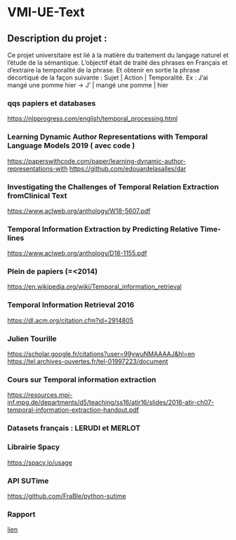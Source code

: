 # VMI-UE-Text

## Description du projet :

Ce projet universitaire est lié à la matière du traitement du langage naturel et l’étude de la sémantique.
L’objectif était de traité des phrases en Français et d’extraire la temporalité de la phrase. Et obtenir en sortie la phrase décortiqué de la façon suivante : Sujet | Action | Temporalité. Ex : J’ai mangé une pomme hier -> J’ | mangé une pomme | hier

### qqs papiers et databases
https://nlpprogress.com/english/temporal_processing.html

### Learning Dynamic Author Representations with Temporal Language Models 2019 ( avec code )
https://paperswithcode.com/paper/learning-dynamic-author-representations-with
https://github.com/edouardelasalles/dar

### Investigating the Challenges of Temporal Relation Extraction fromClinical Text
https://www.aclweb.org/anthology/W18-5607.pdf

### Temporal Information Extraction by Predicting Relative Time-lines
https://www.aclweb.org/anthology/D18-1155.pdf



### Plein de papiers (=<2014)
https://en.wikipedia.org/wiki/Temporal_information_retrieval

### Temporal Information Retrieval 2016
https://dl.acm.org/citation.cfm?id=2914805


### Julien Tourille
https://scholar.google.fr/citations?user=99ywuNMAAAAJ&hl=en
https://tel.archives-ouvertes.fr/tel-01997223/document

### Cours sur Temporal information extraction
https://resources.mpi-inf.mpg.de/departments/d5/teaching/ss16/atir16/slides/2016-atir-ch07-temporal-information-extraction-handout.pdf

### Datasets français : LERUDI et MERLOT


### Librairie Spacy
https://spacy.io/usage

### API SUTime
https://github.com/FraBle/python-sutime

### Rapport

[lien](https://drive.google.com/file/d/1jmu_ngdN32t62jsKpQ_sb_AqL_0Aw5xH/view?usp=sharing)
